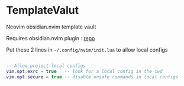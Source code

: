 # TemplateValut

Neovim obsidian.nvim template vault

Requires obsidian.nvim plugin : [repo](https://github.com/obsidian-nvim/obsidian.nvim)

Put these 2 lines in `~/.config/nvim/init.lua` to allow local configs

```lua

-- Allow project-local configs
vim.opt.exrc = true   -- look for a local config in the cwd
vim.opt.secure = true -- disable unsafe commands in local configs

```
